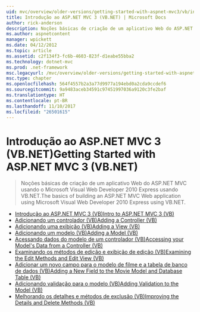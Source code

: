 ```yaml
---
uid: mvc/overview/older-versions/getting-started-with-aspnet-mvc3/vb/index
title: Introdução ao ASP.NET MVC 3 (VB.NET) | Microsoft Docs
author: rick-anderson
description: Noções básicas de criação de um aplicativo Web do ASP.NET MVC usando o Microsoft Visual Web Developer 2010 Express usando VB.NET.
ms.author: aspnetcontent
manager: wpickett
ms.date: 04/12/2012
ms.topic: article
ms.assetid: c2f134f3-fc6b-4603-823f-d1eabe55bba2
ms.technology: dotnet-mvc
ms.prod: .net-framework
msc.legacyurl: /mvc/overview/older-versions/getting-started-with-aspnet-mvc3/vb
msc.type: chapter
ms.openlocfilehash: 564f4557b2a3a77d9977a194ebd0a2cda9ccdef6
ms.sourcegitcommit: 9a9483aceb34591c97451997036a9120c3fe2baf
ms.translationtype: HT
ms.contentlocale: pt-BR
ms.lasthandoff: 11/10/2017
ms.locfileid: "26501615"
---
```

<a name="getting-started-with-aspnet-mvc-3-vbnet"></a><span data-ttu-id="4ce94-103">Introdução ao ASP.NET MVC 3 (VB.NET)</span><span class="sxs-lookup"><span data-stu-id="4ce94-103">Getting Started with ASP.NET MVC 3 (VB.NET)</span></span>
====================
> <span data-ttu-id="4ce94-104">Noções básicas de criação de um aplicativo Web do ASP.NET MVC usando o Microsoft Visual Web Developer 2010 Express usando VB.NET.</span><span class="sxs-lookup"><span data-stu-id="4ce94-104">The basics of building an ASP.NET MVC Web application using Microsoft Visual Web Developer 2010 Express using VB.NET.</span></span>


- [<span data-ttu-id="4ce94-105">Introdução ao ASP.NET MVC 3 (VB)</span><span class="sxs-lookup"><span data-stu-id="4ce94-105">Intro to ASP.NET MVC 3 (VB)</span></span>](intro-to-aspnet-mvc-3.md)
- [<span data-ttu-id="4ce94-106">Adicionando um controlador (VB)</span><span class="sxs-lookup"><span data-stu-id="4ce94-106">Adding a Controller (VB)</span></span>](adding-a-controller.md)
- [<span data-ttu-id="4ce94-107">Adicionando uma exibição (VB)</span><span class="sxs-lookup"><span data-stu-id="4ce94-107">Adding a View (VB)</span></span>](adding-a-view.md)
- [<span data-ttu-id="4ce94-108">Adicionando um modelo (VB)</span><span class="sxs-lookup"><span data-stu-id="4ce94-108">Adding a Model (VB)</span></span>](adding-a-model.md)
- [<span data-ttu-id="4ce94-109">Acessando dados do modelo de um controlador (VB)</span><span class="sxs-lookup"><span data-stu-id="4ce94-109">Accessing your Model's Data from a Controller (VB)</span></span>](accessing-your-models-data-from-a-controller.md)
- [<span data-ttu-id="4ce94-110">Examinando os métodos de edição e exibição de edição (VB)</span><span class="sxs-lookup"><span data-stu-id="4ce94-110">Examining the Edit Methods and Edit View (VB)</span></span>](examining-the-edit-methods-and-edit-view.md)
- [<span data-ttu-id="4ce94-111">Adicionar um novo campo para o modelo de filme e a tabela de banco de dados (VB)</span><span class="sxs-lookup"><span data-stu-id="4ce94-111">Adding a New Field to the Movie Model and Database Table (VB)</span></span>](adding-a-new-field.md)
- [<span data-ttu-id="4ce94-112">Adicionando validação para o modelo (VB)</span><span class="sxs-lookup"><span data-stu-id="4ce94-112">Adding Validation to the Model (VB)</span></span>](adding-validation-to-the-model.md)
- [<span data-ttu-id="4ce94-113">Melhorando os detalhes e métodos de exclusão (VB)</span><span class="sxs-lookup"><span data-stu-id="4ce94-113">Improving the Details and Delete Methods (VB)</span></span>](improving-the-details-and-delete-methods.md)
